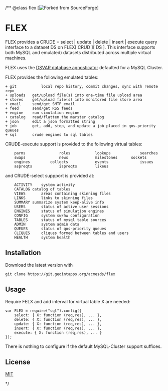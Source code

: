 /**
@class flex [![Forked from SourceForge](https://sourceforge.net)]
# FLEX

FLEX provides a CRUDE = select | update | delete | insert | execute query interface to a dataset DS on 
FLEX[ CRUD ][ DS ].  This interface supports both MySQL and emulated) datasets distributed across 
multiple virtual machines.  

FLEX uses the [DSVAR database agnosticator](https://git.geointapps.org/acmesds/dsvar) 
defaulted for a MySQL Cluster.  

FLEX provides the following emulated tables:

	+ git			local repo history, commit changes, sync with remote repo
	+ uploads	get/upload file(s) into one-time file upload area
	+ stores	get/upload file(s) into monitored file store area
	+ email		send/get SMTP email
	+ feed		send/get RSS feeds
	+ engine 	run simulation engine 
	+ catalog	read/flatten the marster catalog
 	+ json		edit a json formatted string
 	+ job		get, add, stop, and update a job placed in qos-priority queues
	+ sql		crude engines to sql tables

CRUDE-execute support is provided to the following virtual tables:
 
 		parms		 		roles			lookups				searches
 		swaps		 		news			milestones 		sockets		 		
		engines	 		collects	 		events		 		issues		
 		aspreqts	 		ispreqts		likeus
 		
and CRUDE-select suppport is provided at:

 		ACTIVITY	system activity
 		CATALOG	catalog of tables
 		VIEWS		areas containing skinning files
 		LINKS		links to skinning files
 		SUMMARY	summarize system keep-alive info
 		USERS		status of active user sessions
 		ENGINES		status of simulation engines
 		CONFIG		system sw/hw configuration
 		TABLES		status of mysql table sources
 		ADMIN		system admin data
 		QUEUES		status of qos-priority queues	
 		CLIQUES		cliques formed between tables and users
 		HEALTH		system health
		
## Installation

Download the latest version with

	git clone https://git.geointapps.org/acmesds/flex
	
## Usage

Require FELX and add interval for virtual table X are needed:

	var FLEX = require("sql").config({ 
		select: { X: function (req,res), ... },
		delete: { X: function (req,res), ... },
		update: { X: function (req,res), ... },
		insert: { X: function (req,res), ... },
		execute: { X: function (req,res), ... }
	});
	
There is nothing to configure if the default MySQL-Cluster support suffices. 

## License

[MIT](LICENSE)

*/